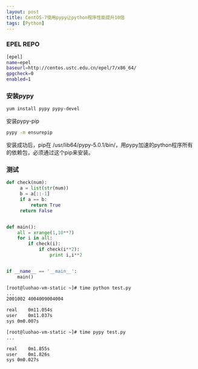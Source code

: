 ```yaml
---
layout: post
title: CentOS-7使用pypy让python程序性能提升10倍
tags: [Python]
---
```


### EPEL REPO

```bash
[epel]
name=epel
baseurl=http://centos.ustc.edu.cn/epel/7/x86_64/
gpgcheck=0
enabled=1
```

### 安装pypy
```bash
yum install pypy pypy-devel
```

安装pypy-pip
```bash
pypy -m ensurepip
```

安装成功后，pip在 /usr/lib64/pypy-5.0.1/bin/，用pypy加速的python程序所有的依赖包，必须通过这个pip来安装。

### 测试

```python
def check(num):
     a = list(str(num))
     b = a[::-1]
     if a == b:
         return True
     return False


def main():
    all = xrange(1,10**7)
    for i in all:
        if check(i):
            if check(i**2):
                print i,i**2


if __name__ == '__main__':
    main()
```

```bash
[root@luohao-vm-static ~]# time python test.py
...
2001002 4004009004004

real	0m11.054s
user	0m11.037s
sys	0m0.007s
```


```bash
[root@luohao-vm-static ~]# time pypy test.py
...

real	0m1.855s
user	0m1.826s
sys	0m0.027s
```
